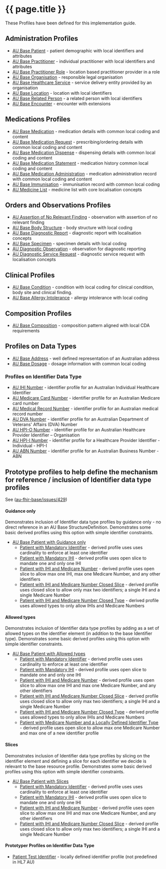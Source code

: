 # {{ page.title }}

These Profiles have been defined for this implementation guide.

## Administration Profiles
* [AU Base Patient](StructureDefinition-au-patient.html) - patient demographic with local identifiers and attributes 
* [AU Base Practitioner](StructureDefinition-au-practitioner.html) - individual practitioner with local identifiers and attributes
* [AU Base Practitioner Role](StructureDefinition-au-practitionerrole.html) - location based practitioner provider in a role
* [AU Base Organisation](StructureDefinition-au-organization.html) - responsible legal organisation
* [AU Base Healthcare Service](StructureDefinition-au-healthcareservice.html) - service delivery entity provided by an organisation
* [AU Base Location](StructureDefinition-au-location.html) - location with local identifiers
* [AU Base Related Person](StructureDefinition-au-relatedperson.html) - a related person with local identifiers
* [AU Base Encounter](StructureDefinition-au-encounter.html) - encounter with extensions

## Medications Profiles
* [AU Base Medication](StructureDefinition-au-medication.html) - medication details with common local coding and content
* [AU Base Medication Request](StructureDefinition-au-medicationrequest.html) - prescribing/ordering details with common local coding and content
* [AU Base Medication Dispense](StructureDefinition-au-medicationdispense.html) - dispensing details with common local coding and content
* [AU Base Medication Statement](StructureDefinition-au-medicationstatement.html) - medication history common local coding and content
* [AU Base Medication Administration](StructureDefinition-au-medicationadministration.html) - medication administration record with common local coding and content
* [AU Base Immunisation](StructureDefinition-au-immunization.html) - immunisation record with common local coding 
* [AU Medicine List](StructureDefinition-au-medlist.html) - medicine list with core localisation concepts

## Orders and Observations Profiles
* [AU Assertion of No Relevant Finding](StructureDefinition-au-norelevantfinding.html) - observation with assertion of no relevant finding
* [AU Base Body Structure](StructureDefinition-au-bodystructure.html) - body structure with local coding 
* [AU Base Diagnostic Report](StructureDefinition-au-diagnosticreport.html) - diagnostic report with localisation concepts
* [AU Base Specimen](StructureDefinition-au-specimen.html) - specimen details with local coding
* [AU Diagnostic Observation](StructureDefinition-au-diagnostic-observation.html) - observation for diagnostic reporting
* [AU Diagnostic Service Request](StructureDefinition-au-diagnostic-servicerequest.html) - diagnostic service request with localisation concepts

## Clinical Profiles
* [AU Base Condition](StructureDefinition-au-condition.html) - condition with local coding for clinical condition, body site and clinical finding.
* [AU Base Allergy Intolerance](StructureDefinition-au-allergyintolerance.html) - allergy intolerance with local coding

## Composition Profiles
* [AU Base Composition](StructureDefinition-au-composition.html) - composition pattern aligned with local CDA requirements

## Profiles on Data Types 
* [AU Base Address](StructureDefinition-au-address.html) - well defined representation of an Australian address
* [AU Base Dosage](StructureDefinition-au-dosage.html) - dosage information with common local coding

### Profiles on Identifier Data Type
* [AU IHI Number](StructureDefinition-au-ihinumber.html) - identifier profile for an Australian Individual Healthcare Identifier
* [AU Medicare Card Number](StructureDefinition-au-medicarecardnumber.html) - identifier profile for an Australian Medicare card number
* [AU Medical Record Number](StructureDefinition-au-medicalrecordnumber.html) - identifier profile for an Australian medical record number
* [AU DVA Number](StructureDefinition-au-dvanumber.html) - identifier profile for an Australian Department of Veterans' Affairs (DVA) Number
* [AU HPI-O Number](StructureDefinition-au-hpionumber.html) - identifier profile for an Australian Healthcare Provider Identifier – Organisation
* [AU HPI-I Number](StructureDefinition-au-hpiinumber.html) - identifier profile for a Healthcare Provider Identifier - Individual - HPI-I
* [AU ABN Number](StructureDefinition-au-abnnumber.html) - identifier profile for an Australian Business Number - ABN

## Prototype profiles to help define the mechanism for reference / inclusion of Identifier data type profiles 
See ([au-fhir-base/issues/429](https://github.com/hl7au/au-fhir-base/issues/429))

#### Guidance only
Demonstrates inclusion of Identifier data type profiles by guidance only - no direct reference in an AU Base StructureDefinition. Demonstrates some basic derived profiles using this option with simple identifier constraints.
* [AU Base Patient with Guidance only](StructureDefinition-au-patient-guidance.html)
  * [Patient with Mandatory Identifier](StructureDefinition-patient-guidance-ident.html) - derived profile uses uses cardinality to enforce at least one identifier
  * [Patient with Mandatory IHI](StructureDefinition-patient-guidance-ihi.html) - derived profile uses open slice to mandate one and only one IHI
  * [Patient with IHI and Medicare Number](StructureDefinition-patient-guidance-ihi-med.html) - derived profile uses open slice to allow max one IHI, max one Medicare Number, and any other identifiers
  * [Patient with IHI and Medicare Number Closed Slice](StructureDefinition-patient-guidance-ihi-med-closedslice.html) - derived profile uses closed slice to allow only max two identifiers; a single IHI and a single Medicare Number
  * [Patient with IHI and Medicare Number Closed Type](StructureDefinition-patient-guidance-ihi-med-closedtype.html) - derived profile uses allowed types to only allow IHIs and Medicare Numbers

#### Allowed types
Demonstrates inclusion of Identifier data type profiles by adding as a set of allowed types on the identifier element (in addition to the base Identifier type). Demonstrates some basic derived profiles using this option with simple identifier constraints.
* [AU Base Patient with Allowed types](StructureDefinition-au-patient-ident-choice.html)
  * [Patient with Mandatory Identifier](StructureDefinition-patient-ident-choice-ident.html) - derived profile uses uses cardinality to enforce at least one identifier
  * [Patient with Mandatory IHI](StructureDefinition-patient-ident-choice-ihi.html) - derived profile uses open slice to mandate one and only one IHI
  * [Patient with IHI and Medicare Number](StructureDefinition-patient-ident-choice-ihi-med.html) - derived profile uses open slice to allow max one IHI and max one Medicare Number, and any other identifiers
  * [Patient with IHI and Medicare Number Closed Slice](StructureDefinition-patient-ident-choice-ihi-med-closedslice.html) - derived profile uses closed slice to allow only max two identifiers; a single IHI and a single Medicare Number
  * [Patient with IHI and Medicare Number Closed Type](StructureDefinition-patient-ident-choice-ihi-med-closedtype.html) - derived profile uses allowed types to only allow IHIs and Medicare Numbers
  * [Patient with Medicare Number and a Locally Defined Identifier Type](StructureDefinition-patient-ident-choice-ihi-testident.html) - derived profile uses open slice to allow max one Medicare Number and max one of a new identifier profile

#### Slices
Demonstrates inclusion of Identifier data type profiles by slicing on the identifier element and defining a slice for each identifier we decide is relevant to the base resource profile. Demonstrates some basic derived profiles using this option with simple identifier constraints.
* [AU Base Patient with Slices](StructureDefinition-au-patient-ident-slice.html) 
  * [Patient with Mandatory Identifier](StructureDefinition-patient-ident-slice-ident.html)  - derived profile uses uses cardinality to enforce at least one identifier
  * [Patient with Mandatory IHI](StructureDefinition-patient-ident-slice-ihi.html) - derived profile uses open slice to mandate one and only one IHI
  * [Patient with IHI and Medicare Number](StructureDefinition-patient-ident-slice-ihi-med.html) - derived profile uses open slice to allow max one IHI and max one Medicare Number, and any other identifiers
  * [Patient with IHI and Medicare Number Closed Slice](StructureDefinition-patient-ident-slice-ihi-med-closedslice.html) - derived profile uses closed slice to allow only max two identifiers; a single IHI and a single Medicare Number

#### Prototyper Profiles on Identifier Data Type
* [Patient Test Identifier](StructureDefinition-identifier-patient-test-ident.html) - locally defined identifier profile (not predefined in HL7 AU)